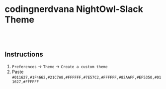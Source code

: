 # codingnerdvana NightOwl-Slack Theme

<br>
<br>

## Instructions

1. `Preferences` → `Theme` → `Create a custom theme`
2. Paste `#011627,#1F4662,#21C7A8,#FFFFFF,#7E57C2,#FFFFFF,#82AAFF,#EF5350,#011627,#FFFFFF`
